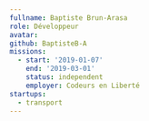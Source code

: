 ```yaml
---
fullname: Baptiste Brun-Arasa
role: Développeur
avatar:
github: BaptisteB-A
missions:
  - start: '2019-01-07'
    end: '2019-03-01'
    status: independent
    employer: Codeurs en Liberté
startups:
  - transport
---
```

